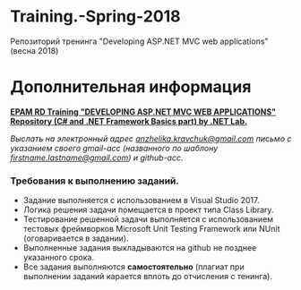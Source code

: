 # Training.-Spring-2018
Репозиторий тренинга "Developing ASP.NET MVC web applications" (весна 2018)

# Дополнительная информация
**[EPAM RD Training "DEVELOPING ASP.NET MVC WEB APPLICATIONS" Repository (C# and .NET Framework Basics part) by .NET Lab.](https://github.com/EPM-RD-NETLAB/.NET-Framework-modules)**

*Выслать на электронный адрес anzhelika.kravchuk@gmail.com письмо с указанием своего gmail-acc (названного по шаблону firstname.lastname@gmail.com) и github-acc.*

### Требования к выполнению заданий.
- Задание выполняется c использованием в Visual Studio 2017.
- Логика решения задачи помещается в проект типа Class Library.
- Тестирование решенной задачи выполняется с использованием тестовых фреймворков Microsoft Unit Testing Framework или NUnit (оговаривается в задании).
- Выполненные задания выкладываются на github не позднее указанного срока.
- Все задания выполняются **самостоятельно** (плагиат при выполнении заданий карается вплоть до отчисления с тенинга).

